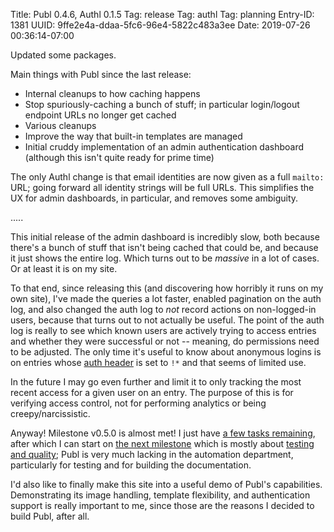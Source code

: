 Title: Publ 0.4.6, Authl 0.1.5
Tag: release
Tag: authl
Tag: planning
Entry-ID: 1381
UUID: 9ffe2e4a-ddaa-5fc6-96e4-5822c483a3ee
Date: 2019-07-26 00:36:14-07:00

Updated some packages.

Main things with Publ since the last release:

* Internal cleanups to how caching happens
* Stop spuriously-caching a bunch of stuff; in particular login/logout endpoint URLs no longer get cached
* Various cleanups
* Improve the way that built-in templates are managed
* Initial cruddy implementation of an admin authentication dashboard (although this isn't quite ready for prime time)

The only Authl change is that email identities are now given as a full `mailto:` URL; going forward all identity strings will be full URLs. This simplifies the UX for admin dashboards, in particular, and removes some ambiguity.

.....

This initial release of the admin dashboard is incredibly slow, both because there's a bunch of stuff that isn't being cached that could be, and because it just shows the entire log. Which turns out to be *massive* in a lot of cases. Or at least it is on my site.

To that end, since releasing this (and discovering how horribly it runs on my own site), I've made the queries a lot faster, enabled pagination on the auth log, and also changed the auth log to *not* record actions on non-logged-in users, because that turns out to not actually be useful. The point of the auth log is really to see which known users are actively trying to access entries and whether they were successful or not -- meaning, do permissions need to be adjusted. The only time it's useful to know about anonymous logins is on entries whose [auth header](322#auth) is set to `!*` and that seems of limited use.

In the future I may go even further and limit it to only tracking the most recent access for a given user on an entry. The purpose of this is for verifying access control, not for performing analytics or being creepy/narcissistic.

Anyway! Milestone v0.5.0 is almost met! I just have [a few tasks remaining](https://github.com/PlaidWeb/Publ/milestone/5), after which I can start on [the next milestone](https://github.com/PlaidWeb/Publ/milestone/6) which is mostly about [testing and quality](http://beesbuzz.biz/blog/5234-Thoughts-on-quality-engineering); Publ is very much lacking in the automation department, particularly for testing and for building the documentation.

I'd also like to finally make this site into a useful demo of Publ's capabilities. Demonstrating its image handling, template flexibility, and authentication support is really important to me, since those are the reasons I decided to build Publ, after all.